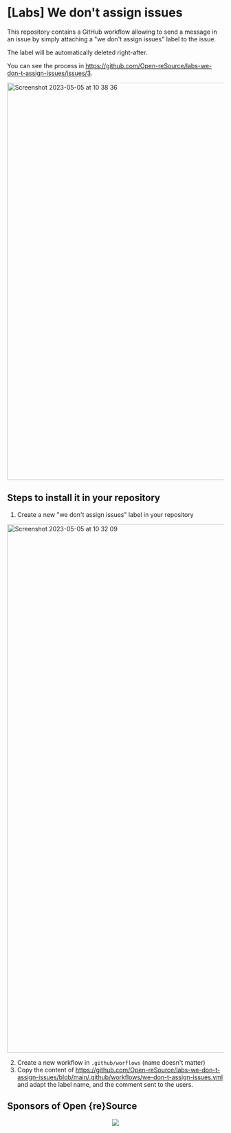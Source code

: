 # [Labs] We don't assign issues

This repository contains a GitHub workflow allowing to send a message in an issue by simply attaching a "we don't assign issues" label to the issue.

The label will be automatically deleted right-after.

You can see the process in https://github.com/Open-reSource/labs-we-don-t-assign-issues/issues/3.

<img width="922" alt="Screenshot 2023-05-05 at 10 38 36" src="https://user-images.githubusercontent.com/17381666/236413271-12b7b2f2-12b1-4498-99d0-19db8b4b97d8.png">

## Steps to install it in your repository

1. Create a new "we don't assign issues" label in your repository

<img width="1227" alt="Screenshot 2023-05-05 at 10 32 09" src="https://user-images.githubusercontent.com/17381666/236412159-a6331898-f1d1-4ca3-bfa8-0f2124c5c53b.png">

2. Create a new workflow in `.github/worflows` (name doesn't matter)
3. Copy the content of https://github.com/Open-reSource/labs-we-don-t-assign-issues/blob/main/.github/workflows/we-don-t-assign-issues.yml and adapt the label name, and the comment sent to the users.

## Sponsors of Open {re}Source

<p align="center">
  <img src='https://cdn.jsdelivr.net/gh/Open-reSource/sponsors/sponsors.svg'/>
</p>

